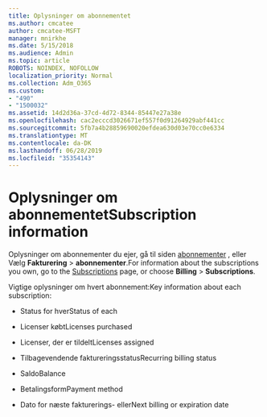```yaml
---
title: Oplysninger om abonnementet
ms.author: cmcatee
author: cmcatee-MSFT
manager: mnirkhe
ms.date: 5/15/2018
ms.audience: Admin
ms.topic: article
ROBOTS: NOINDEX, NOFOLLOW
localization_priority: Normal
ms.collection: Adm_O365
ms.custom:
- "490"
- "1500032"
ms.assetid: 14d2d36a-37cd-4d72-8344-85447e27a38e
ms.openlocfilehash: cac2ecccd3026671ef557f0d91264929abf441cc
ms.sourcegitcommit: 5fb7a4b28859690020efdea630d03e70cc0e6334
ms.translationtype: MT
ms.contentlocale: da-DK
ms.lasthandoff: 06/28/2019
ms.locfileid: "35354143"
---
```

# <a name="subscription-information"></a><span data-ttu-id="ea21d-102">Oplysninger om abonnementet</span><span class="sxs-lookup"><span data-stu-id="ea21d-102">Subscription information</span></span>

<span data-ttu-id="ea21d-103">Oplysninger om abonnementer du ejer, gå til siden [abonnementer](https://go.microsoft.com/fwlink/p/?linkid=842054) , eller Vælg **Fakturering** \> **abonnementer**.</span><span class="sxs-lookup"><span data-stu-id="ea21d-103">For information about the subscriptions you own, go to the [Subscriptions](https://go.microsoft.com/fwlink/p/?linkid=842054) page, or choose **Billing** \> **Subscriptions**.</span></span>
  
<span data-ttu-id="ea21d-104">Vigtige oplysninger om hvert abonnement:</span><span class="sxs-lookup"><span data-stu-id="ea21d-104">Key information about each subscription:</span></span>
  
- <span data-ttu-id="ea21d-105">Status for hver</span><span class="sxs-lookup"><span data-stu-id="ea21d-105">Status of each</span></span>

- <span data-ttu-id="ea21d-106">Licenser købt</span><span class="sxs-lookup"><span data-stu-id="ea21d-106">Licenses purchased</span></span>

- <span data-ttu-id="ea21d-107">Licenser, der er tildelt</span><span class="sxs-lookup"><span data-stu-id="ea21d-107">Licenses assigned</span></span>

- <span data-ttu-id="ea21d-108">Tilbagevendende faktureringsstatus</span><span class="sxs-lookup"><span data-stu-id="ea21d-108">Recurring billing status</span></span>

- <span data-ttu-id="ea21d-109">Saldo</span><span class="sxs-lookup"><span data-stu-id="ea21d-109">Balance</span></span>

- <span data-ttu-id="ea21d-110">Betalingsform</span><span class="sxs-lookup"><span data-stu-id="ea21d-110">Payment method</span></span>

- <span data-ttu-id="ea21d-111">Dato for næste fakturerings- eller</span><span class="sxs-lookup"><span data-stu-id="ea21d-111">Next billing or expiration date</span></span>

